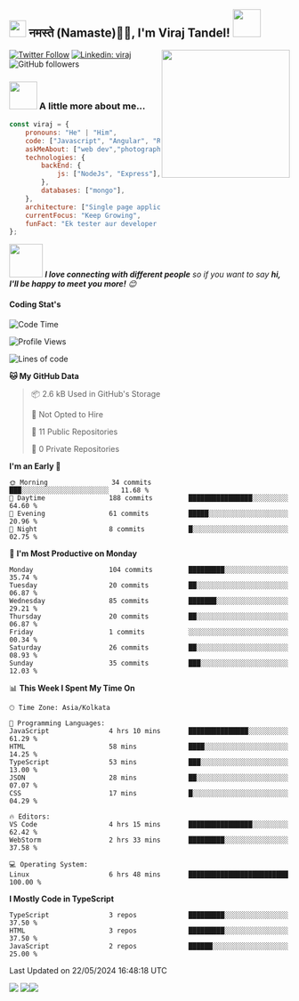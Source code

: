 <h2><img src="https://emojis.slackmojis.com/emojis/images/1531849430/4246/blob-sunglasses.gif?1531849430" width="30"/> नमस्ते (Namaste)🙏🏻, I'm Viraj Tandel! <img src="https://media.giphy.com/media/12oufCB0MyZ1Go/giphy.gif" width="50"></h2>
<img align='right' src="https://media.giphy.com/media/M9gbBd9nbDrOTu1Mqx/giphy.gif" width="230">
<!-- <p><em>Associate Technical Lead at <a href="https://www.oneorigin.us/">OneOrigin -->
<!-- </a><img src="https://media.giphy.com/media/WUlplcMpOCEmTGBtBW/giphy.gif" width="30">  -->
</em></p>

[![Twitter Follow](https://img.shields.io/twitter/follow/misteranmol?label=Follow)](https://x.com/intent/follow?screen_name=viraj_tandel03)
[![Linkedin: viraj](https://img.shields.io/badge/-viraj-blue?style=flat-square&logo=Linkedin&logoColor=white&link=)](https://www.linkedin.com/in/viraj-tandel-627494155/)
![GitHub followers](https://img.shields.io/github/followers/Viraj-Tandel?label=Follow&style=social)

### <img src="https://media.giphy.com/media/VgCDAzcKvsR6OM0uWg/giphy.gif" width="50"> A little more about me...  

```javascript
const viraj = {
    pronouns: "He" | "Him",
    code: ["Javascript", "Angular", "React"],
    askMeAbout: ["web dev","photography", "Fitness Freak", "Sports Payer"],
    technologies: {
        backEnd: {
            js: ["NodeJs", "Express"],
        },
        databases: ["mongo"],
    },
    architecture: ["Single page applications"],
    currentFocus: "Keep Growing",
    funFact: "Ek tester aur developer kabhi dost nahi ban sakte😉"
};
```

<img src="https://media.giphy.com/media/LnQjpWaON8nhr21vNW/giphy.gif" width="60"> <em><b>I love connecting with different people</b> so if you want to say <b>hi, I'll be happy to meet you more!</b> 😊</em>

<h4>Coding Stat's</h4>

<!--START_SECTION:waka-->
![Code Time](http://img.shields.io/badge/Code%20Time-8%20hrs%2053%20mins-blue)

![Profile Views](http://img.shields.io/badge/Profile%20Views-844-blue)

![Lines of code](https://img.shields.io/badge/From%20Hello%20World%20I%27ve%20Written-5.9%20thousand%20lines%20of%20code-blue)

**🐱 My GitHub Data** 

> 📦 2.6 kB Used in GitHub's Storage 
 > 
> 🚫 Not Opted to Hire
 > 
> 📜 11 Public Repositories 
 > 
> 🔑 0 Private Repositories 
 > 
**I'm an Early 🐤** 

```text
🌞 Morning                34 commits          ███░░░░░░░░░░░░░░░░░░░░░░   11.68 % 
🌆 Daytime                188 commits         ████████████████░░░░░░░░░   64.60 % 
🌃 Evening                61 commits          █████░░░░░░░░░░░░░░░░░░░░   20.96 % 
🌙 Night                  8 commits           █░░░░░░░░░░░░░░░░░░░░░░░░   02.75 % 
```
📅 **I'm Most Productive on Monday** 

```text
Monday                   104 commits         █████████░░░░░░░░░░░░░░░░   35.74 % 
Tuesday                  20 commits          ██░░░░░░░░░░░░░░░░░░░░░░░   06.87 % 
Wednesday                85 commits          ███████░░░░░░░░░░░░░░░░░░   29.21 % 
Thursday                 20 commits          ██░░░░░░░░░░░░░░░░░░░░░░░   06.87 % 
Friday                   1 commits           ░░░░░░░░░░░░░░░░░░░░░░░░░   00.34 % 
Saturday                 26 commits          ██░░░░░░░░░░░░░░░░░░░░░░░   08.93 % 
Sunday                   35 commits          ███░░░░░░░░░░░░░░░░░░░░░░   12.03 % 
```


📊 **This Week I Spent My Time On** 

```text
🕑︎ Time Zone: Asia/Kolkata

💬 Programming Languages: 
JavaScript               4 hrs 10 mins       ███████████████░░░░░░░░░░   61.29 % 
HTML                     58 mins             ████░░░░░░░░░░░░░░░░░░░░░   14.25 % 
TypeScript               53 mins             ███░░░░░░░░░░░░░░░░░░░░░░   13.00 % 
JSON                     28 mins             ██░░░░░░░░░░░░░░░░░░░░░░░   07.07 % 
CSS                      17 mins             █░░░░░░░░░░░░░░░░░░░░░░░░   04.29 % 

🔥 Editors: 
VS Code                  4 hrs 15 mins       ████████████████░░░░░░░░░   62.42 % 
WebStorm                 2 hrs 33 mins       █████████░░░░░░░░░░░░░░░░   37.58 % 

💻 Operating System: 
Linux                    6 hrs 48 mins       █████████████████████████   100.00 % 
```

**I Mostly Code in TypeScript** 

```text
TypeScript               3 repos             █████████░░░░░░░░░░░░░░░░   37.50 % 
HTML                     3 repos             █████████░░░░░░░░░░░░░░░░   37.50 % 
JavaScript               2 repos             ██████░░░░░░░░░░░░░░░░░░░   25.00 % 
```




 Last Updated on 22/05/2024 16:48:18 UTC
<!--END_SECTION:waka-->


![](http://github-profile-summary-cards.vercel.app/api/cards/profile-details?username=Viraj-Tandel&theme=2077)
![](http://github-profile-summary-cards.vercel.app/api/cards/productive-time?username=Viraj-Tandel&theme=2077&utcOffset=5.30)![](http://github-profile-summary-cards.vercel.app/api/cards/repos-per-language?username=Viraj-Tandel&theme=2077)
<!-- ![](http://github-profile-summary-cards.vercel.app/api/cards/most-commit-language?username=Viraj-Tandel&theme=2077) -->
<!-- ![](http://github-profile-summary-cards.vercel.app/api/cards/stats?username=Viraj-Tandel&theme=2077) -->
